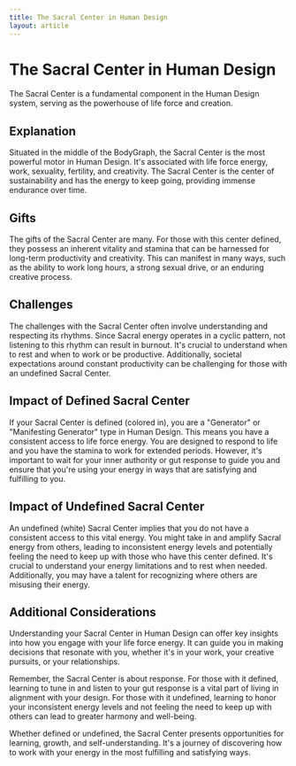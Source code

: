 ```yaml
---
title: The Sacral Center in Human Design
layout: article
---
```

# The Sacral Center in Human Design

The Sacral Center is a fundamental component in the Human Design system, serving as the powerhouse of life force and creation.

## Explanation

Situated in the middle of the BodyGraph, the Sacral Center is the most powerful motor in Human Design. It's associated with life force energy, work, sexuality, fertility, and creativity. The Sacral Center is the center of sustainability and has the energy to keep going, providing immense endurance over time.

## Gifts

The gifts of the Sacral Center are many. For those with this center defined, they possess an inherent vitality and stamina that can be harnessed for long-term productivity and creativity. This can manifest in many ways, such as the ability to work long hours, a strong sexual drive, or an enduring creative process.

## Challenges

The challenges with the Sacral Center often involve understanding and respecting its rhythms. Since Sacral energy operates in a cyclic pattern, not listening to this rhythm can result in burnout. It's crucial to understand when to rest and when to work or be productive. Additionally, societal expectations around constant productivity can be challenging for those with an undefined Sacral Center.

## Impact of Defined Sacral Center

If your Sacral Center is defined (colored in), you are a "Generator" or "Manifesting Generator" type in Human Design. This means you have a consistent access to life force energy. You are designed to respond to life and you have the stamina to work for extended periods. However, it's important to wait for your inner authority or gut response to guide you and ensure that you're using your energy in ways that are satisfying and fulfilling to you.

## Impact of Undefined Sacral Center

An undefined (white) Sacral Center implies that you do not have a consistent access to this vital energy. You might take in and amplify Sacral energy from others, leading to inconsistent energy levels and potentially feeling the need to keep up with those who have this center defined. It's crucial to understand your energy limitations and to rest when needed. Additionally, you may have a talent for recognizing where others are misusing their energy.

## Additional Considerations

Understanding your Sacral Center in Human Design can offer key insights into how you engage with your life force energy. It can guide you in making decisions that resonate with you, whether it's in your work, your creative pursuits, or your relationships.

Remember, the Sacral Center is about response. For those with it defined, learning to tune in and listen to your gut response is a vital part of living in alignment with your design. For those with it undefined, learning to honor your inconsistent energy levels and not feeling the need to keep up with others can lead to greater harmony and well-being.

Whether defined or undefined, the Sacral Center presents opportunities for learning, growth, and self-understanding. It's a journey of discovering how to work with your energy in the most fulfilling and satisfying ways.
